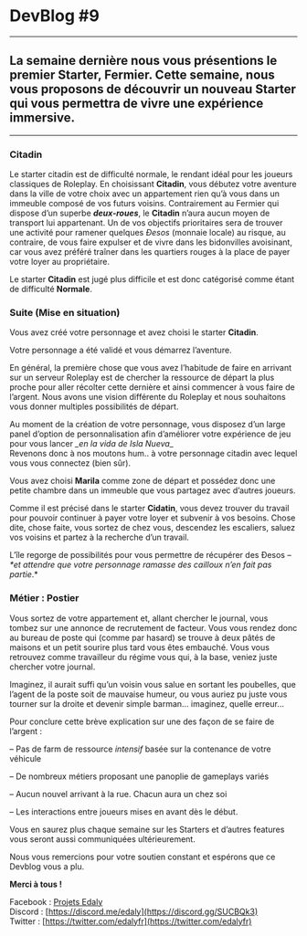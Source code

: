 # DevBlog #9

----------

## La semaine dernière nous vous présentions le premier Starter, **Fermier**. Cette semaine, nous vous proposons de découvrir un nouveau Starter qui vous permettra de vivre une expérience immersive.

----------

### Citadin

Le starter citadin est de difficulté normale, le rendant idéal pour les joueurs classiques de Roleplay. En choisissant **Citadin**, vous débutez votre aventure dans la ville de votre choix avec un appartement rien qu’à vous dans un immeuble composé de vos futurs voisins. Contrairement au Fermier qui dispose d’un superbe _**deux-roues**_, le  **Citadin** n’aura aucun moyen de transport lui appartenant. Un de vos objectifs prioritaires sera de trouver une activité pour ramener quelques *Ðesos* (monnaie locale) au risque, au contraire, de vous faire expulser et de vivre dans les bidonvilles avoisinant, car vous avez préféré traîner dans les quartiers rouges à la place de payer votre loyer au propriétaire.  
  
Le starter **Citadin** est jugé plus difficile et est donc catégorisé comme étant de difficulté **Normale**.

### Suite (Mise en situation)

Vous avez créé votre personnage et avez choisi le starter **Citadin**.

Votre personnage a été validé et vous démarrez l’aventure.

En général, la première chose que vous avez l’habitude de faire en arrivant sur un serveur Roleplay est de chercher la ressource de départ la plus proche pour aller récolter cette dernière et ainsi commencer à vous faire de l’argent. Nous avons une vision différente du Roleplay et nous souhaitons vous donner multiples possibilités de départ.

Au moment de la création de votre personnage, vous disposez d’un large panel d’option de personnalisation afin d’améliorer votre expérience de jeu pour vous lancer *_en la vida de Isla Nueva*_  
Revenons donc à nos moutons hum.. à votre personnage citadin avec lequel vous vous connectez (bien sûr).

Vous avez choisi **Marila** comme zone de départ et possédez donc une petite chambre dans un immeuble que vous partagez avec d’autres joueurs.  
  
  
Comme il est précisé dans le starter **Cidatin**, vous devez trouver du travail pour pouvoir continuer à payer votre loyer et subvenir à vos besoins. Chose dite, chose faite, vous sortez de chez vous, descendez les escaliers, saluez vos voisins et partez à la recherche d’un travail.

L’île regorge de possibilités pour vous permettre de récupérer des Ðesos – _*et attendre que votre personnage ramasse des cailloux n’en fait pas partie_.*

### Métier : Postier

Vous sortez de votre appartement et, allant chercher le journal, vous tombez sur une annonce de recrutement de facteur. Vous vous rendez donc au bureau de poste qui (comme par hasard) se trouve à deux pâtés de maisons et un petit sourire plus tard vous êtes embauché. Vous vous retrouvez comme travailleur du régime vous qui, à la base, veniez juste chercher votre journal.

Imaginez, il aurait suffi qu’un voisin vous salue en sortant les poubelles, que l’agent de la poste soit de mauvaise humeur, ou vous auriez pu juste vous tourner sur la droite et devenir simple barman… imaginez, quelle erreur…

Pour conclure cette brève explication sur une des façon de se faire de l’argent :

– Pas de farm de ressource *intensif* basée sur la contenance de votre véhicule

– De nombreux métiers proposant une panoplie de gameplays variés

– Aucun nouvel arrivant à la rue. Chacun aura un chez soi

– Les interactions entre joueurs mises en avant dès le début.

Vous en saurez plus chaque semaine sur les Starters et d’autres features vous seront aussi communiquées ultérieurement.

Nous vous remercions pour votre soutien constant et espérons que ce Devblog vous a plu.

**Merci à tous !**

Facebook : [Projets Edaly](https://www.facebook.com/Projets-Edaly-216092102257899/)  
Discord : [https://discord.me/edaly](https://discord.gg/SUCBQk3)  
Twitter : [https://twitter.com/edalyfr](https://twitter.com/edalyfr)
